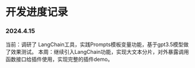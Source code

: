 # 开发进度记录

### 2024.4.15

当前：调研了 LangChain工具，实践Prompts模板变量功能，基于gpt3.5模型做了效果测试。
本周：继续引入LangChain功能，实现大文本分片，对外暴露调用函数接口给插件使用，实现完整的插件demo。